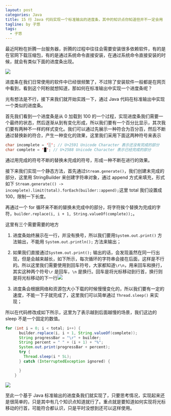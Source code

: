 ```yaml
---
layout: post
categories: Java
title: 15 行 Java 代码实现一个标准输出的进度条，其中的知识点你知道但并不一定会用
tagline: by 子悠
tags: 
  - 子悠
---
```


最近阿粉在折腾一台服务器，折腾的过程中往往会需要安装很多依赖软件，有的是在官网下载压缩包，有的是通过系统命令直接安装，在通过系统命令直接安装的时候，就会有类似下面的进度条出现。

<!--more-->

![](https://tva1.sinaimg.cn/large/e6c9d24egy1h29h36e6hmj216o04aglw.jpg)

进度条在我们日常使用的软件中已经很频繁了，不过除了安装软件一般都是在网页中看到，看到这个阿粉就想知道，那如何在标准输出中实现一个进度条呢？

光有想法是不行，接下来我们就开始实践一下，通过 Java 代码在标准输出中实现一个类似的进度条。

首先我们看到一个进度条是从 0 加载到 100 的一个过程，实现进度条我们需要一个最终的状态，然后逐渐从到有变化形成，所以我们要有一个百分比显示，其次我们要有两种不一样的样式变化。我们可以通过先展示一种符合为百分百，然后不断通过替换新的符合，产生一种变化的效果，这里我们采用下面这两种符号来表示

```java
char incomplete = '░'; // U+2591 Unicode Character 表示还没有完成的部分
char complete = '█'; // U+2588 Unicode Character 表示已经完成的部分
```

通过用完成的符号不断的替换未完成的符号，形成一种不断在进行的效果。

接下来我们实现一个静态方法，首先通过`Stream.generate()`，我们创建未完成的部分，这里用 StringBuilder 来创建字符串对象，通过 append 方式来填充，形式如下 `Stream.generate(() -> incomplete).limit(total).forEach(builder::append);`这里 total 我们设置成 100，限制一下长度。

再通过一个 for 循环来不断的替换未完成中的部分，将字符挨个替换为完成的字符，`builder.replace(i, i + 1, String.valueOf(complete));`。

这里有三个需要需要的地方

1. 进度条始终展示在一行，并没有换号，所以我们要用`System.out.print()` 方法输出，不能用 `System.out.println();` 方法来输出；

2. 如果我们直接通过`System.out.print();` 输出的话，会发现虽然在同一行出现，但是会越来越长，如下所示，每次循环的字符串会接在后面，这样是不行的。所以这里我们需要使用到回车符号，大家都知道`\r\n`，用来回车和换行，其实这种两个符号`\r`  是回车，`\n` 是换行。回车是将光标移动到行首，换行则是将光标移动的下一行![](https://tva1.sinaimg.cn/large/e6c9d24egy1h29hy54aqsj21ze08q0uk.jpg)
3. 进度条会根据网络和资源包大小下载的时候慢慢变化的，所以我们要有一定的速度，不能一下子就完成了，这里我们可以简单通过 `Thread.sleep()` 来实现；

所以在代码修改成如下所示，这里为了表示越到后面越慢的场景，我们这边的 sleep 不是一个固定的数值。

```java
for (int i = 0; i < total; i++) {
      builder.replace(i, i + 1, String.valueOf(complete));
      String progressBar = "\r" + builder;
      String percent = " " + (i + 1) + "%";
      System.out.print(progressBar + percent);
      try {
        Thread.sleep(i * 5L);
      } catch (InterruptedException ignored) {

      }
    }
```

![](https://tva1.sinaimg.cn/large/e6c9d24egy1h29i8x3qp2j21c00qowjd.jpg)

至此一个基于 Java 标准输出的进度条我们就实现了，只要思考情况，实现起来还是很简单的，只是其中有几个知识点知道就行了。重点就是要知道如何实现将光标移动的行首，可能符合都认识，只是平时没想到还可以这样使用。
